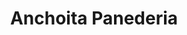 ---
title: "Anchoita Panederia"
url: /ciudad-autonoma-de-buenos-aires/anchoita-panederia/
shop: Bäckerei
---